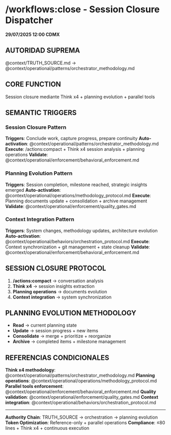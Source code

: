 # /workflows:close - Session Closure Dispatcher

**29/07/2025 12:00 CDMX**

## AUTORIDAD SUPREMA
@context/TRUTH_SOURCE.md → @context/operational/patterns/orchestrator_methodology.md

## CORE FUNCTION
Session closure mediante Think x4 + planning evolution + parallel tools

## SEMANTIC TRIGGERS

### Session Closure Pattern
**Triggers**: Conclude work, capture progress, prepare continuity
**Auto-activation**: @context/operational/patterns/orchestrator_methodology.md
**Execute**: /actions:compact + Think x4 session analysis + planning operations
**Validate**: @context/operational/enforcement/behavioral_enforcement.md

### Planning Evolution Pattern
**Triggers**: Session completion, milestone reached, strategic insights emerged
**Auto-activation**: @context/operational/operations/methodology_protocol.md
**Execute**: Planning documents update + consolidation + archive management
**Validate**: @context/operational/enforcement/quality_gates.md

### Context Integration Pattern
**Triggers**: System changes, methodology updates, architecture evolution
**Auto-activation**: @context/operational/behaviors/orchestration_protocol.md
**Execute**: Context synchronization + git management + state cleanup
**Validate**: @context/operational/enforcement/behavioral_enforcement.md

## SESSION CLOSURE PROTOCOL
1. **/actions:compact** → conversation analysis
2. **Think x4** → session insights extraction
3. **Planning operations** → documents evolution
4. **Context integration** → system synchronization

## PLANNING EVOLUTION METHODOLOGY
- **Read** → current planning state
- **Update** → session progress + new items
- **Consolidate** → merge + prioritize + reorganize
- **Archive** → completed items + milestone management

## REFERENCIAS CONDICIONALES
**Think x4 methodology**: @context/operational/patterns/orchestrator_methodology.md
**Planning operations**: @context/operational/operations/methodology_protocol.md
**Parallel tools enforcement**: @context/operational/enforcement/behavioral_enforcement.md
**Quality validation**: @context/operational/enforcement/quality_gates.md
**Context integration**: @context/operational/behaviors/orchestration_protocol.md

---
**Authority Chain**: TRUTH_SOURCE → orchestration → planning evolution
**Token Optimization**: Reference-only + parallel operations
**Compliance**: ≤80 lines + Think x4 + continuous execution